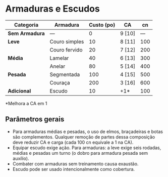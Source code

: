 # Armaduras e Escudos

| Categoria        | Armadura      | Custo (po) | CA     | cn  |
| ---------------- | ------------- | ---------- | ------ | --- |
| **Sem Armadura** | —             | 0          | 9 [10] | —   |
| **Leve**         | Couro simples | 10         | 8 [11] | 100 |
|                  | Couro fervido | 20         | 7 [12] | 200 |
| **Média**        | Lamelar       | 40         | 6 [13] | 300 |
|                  | Anelar        | 80         | 5 [14] | 400 |
| **Pesada**       | Segmentada    | 100        | 4 [15] | 500 |
|                  | Couraça       | 200        | 3 [16] | 600 |
| **Adicional**    | Escudo        | 10         | +1\*   | 100 |

\*Melhora a CA em 1

## Parâmetros gerais

- Para armaduras médias e pesadas, o uso de elmos, braçadeiras e botas são complementos. Qualquer remoção de partes dessa composição deve reduzir CA e carga (cada 100 cn equivale a 1 na CA).
- Equipar escudo exige ação. Para armaduras: a leve exige seis rodadas, médias e pesadas um turno (o dobro para armadura pesada sem auxílio).
- Combater com armaduras sem treinamento causa exaustão.
- Escudo pode ser usado intencionalmente como cobertura.